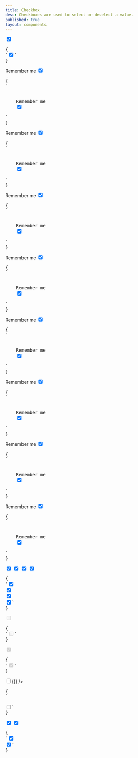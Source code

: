 ```yaml
---
title: Checkbox
desc: Checkboxes are used to select or deselect a value.
published: true
layout: components
---
```


<script>
  import Component from "$components/Component.svelte"
  import ClassTable from "$components/ClassTable.svelte"
  import BrowserSupport from "$components/BrowserSupport.svelte"
  import { prefix } from '$lib/stores';
  import { replace } from '$lib/actions';
  let indeterminate = true;
</script>

<ClassTable
data="{[
  { type:'component', class: 'form-control', desc: 'Container element' },
  { type:'component', class: 'checkbox', desc: 'For checkbox' },
  { type:'modifier', class: 'checkbox-primary', desc: 'Adds `primary` to checkbox' },
  { type:'modifier', class: 'checkbox-secondary', desc: 'Adds `secondary` to checkbox' },
  { type:'modifier', class: 'checkbox-accent', desc: 'Adds `accent` to checkbox' },
  { type:'modifier', class: 'checkbox-success', desc: 'Adds `success` to checkbox' },
  { type:'modifier', class: 'checkbox-warning', desc: 'Adds `warning` to checkbox' },
  { type:'modifier', class: 'checkbox-info', desc: 'Adds `info` to checkbox' },
  { type:'modifier', class: 'checkbox-error', desc: 'Adds `error` to checkbox' },
  { type:'responsive', class: 'checkbox-lg', desc: 'Large checkbox' },
  { type:'responsive', class: 'checkbox-md', desc: 'Medium checkbox (default)' },
  { type:'responsive', class: 'checkbox-sm', desc: 'Small checkbox' },
  { type:'responsive', class: 'checkbox-xs', desc: 'Extra small checkbox' },
]}"
/>

<Component title="Checkbox">
<input type="checkbox" checked="checked" class="checkbox" />
<pre slot="html" use:replace={{ to: $prefix }}>{
`<input type="checkbox" checked="checked" class="$$checkbox" />`
}</pre>
</Component>

<Component title="With label and form-control">
<div class="form-control w-52">
  <label class="cursor-pointer label">
    <span class="label-text">Remember me</span> 
    <input type="checkbox" checked="checked" class="checkbox" />
  </label>
</div>
<pre slot="html" use:replace={{ to: $prefix }}>{
`<div class="$$form-control">
  <label class="$$label cursor-pointer">
    <span class="$$label-text">Remember me</span> 
    <input type="checkbox" checked="checked" class="$$checkbox" />
  </label>
</div>`
}</pre>
</Component>

<Component title="Primary color">
<div class="form-control w-52">
  <label class="cursor-pointer label">
    <span class="label-text">Remember me</span> 
    <input type="checkbox" checked="checked" class="checkbox checkbox-primary" />
  </label>
</div>
<pre slot="html" use:replace={{ to: $prefix }}>{
`<div class="$$form-control">
  <label class="$$label cursor-pointer">
    <span class="$$label-text">Remember me</span> 
    <input type="checkbox" checked="checked" class="$$checkbox checkbox-primary" />
  </label>
</div>`
}</pre>
</Component>

<Component title="Secondary color">
<div class="form-control w-52">
  <label class="cursor-pointer label">
    <span class="label-text">Remember me</span> 
    <input type="checkbox" checked="checked" class="checkbox checkbox-secondary" />
  </label>
</div>
<pre slot="html" use:replace={{ to: $prefix }}>{
`<div class="$$form-control">
  <label class="$$cursor-pointer $$label">
    <span class="$$label-text">Remember me</span>
    <input type="checkbox" checked="checked" class="$$checkbox $$checkbox-secondary" />
  </label>
</div>`
}</pre>
</Component>

<Component title="Accent color">
<div class="form-control w-52">
  <label class="cursor-pointer label">
    <span class="label-text">Remember me</span> 
    <input type="checkbox" checked="checked" class="checkbox checkbox-accent" />
  </label>
</div>
<pre slot="html" use:replace={{ to: $prefix }}>{
`<div class="$$form-control">
  <label class="$$cursor-pointer $$label">
    <span class="$$label-text">Remember me</span>
    <input type="checkbox" checked="checked" class="$$checkbox $$checkbox-accent" />
  </label>
</div>`
}</pre>
</Component>

<Component title="Success color">
<div class="form-control w-52">
  <label class="cursor-pointer label">
    <span class="label-text">Remember me</span> 
    <input type="checkbox" checked="checked" class="checkbox checkbox-success" />
  </label>
</div>
<pre slot="html" use:replace={{ to: $prefix }}>{
`<div class="$$form-control">
  <label class="$$cursor-pointer $$label">
    <span class="$$label-text">Remember me</span>
    <input type="checkbox" checked="checked" class="$$checkbox $$checkbox-success" />
  </label>
</div>`
}</pre>
</Component>

<Component title="Warning color">
<div class="form-control w-52">
  <label class="cursor-pointer label">
    <span class="label-text">Remember me</span> 
    <input type="checkbox" checked="checked" class="checkbox checkbox-warning" />
  </label>
</div>
<pre slot="html" use:replace={{ to: $prefix }}>{
`<div class="$$form-control">
  <label class="$$cursor-pointer $$label">
    <span class="$$label-text">Remember me</span>
    <input type="checkbox" checked="checked" class="$$checkbox $$checkbox-warning" />
  </label>
</div>`
}</pre>
</Component>

<Component title="Info color">
<div class="form-control w-52">
  <label class="cursor-pointer label">
    <span class="label-text">Remember me</span> 
    <input type="checkbox" checked="checked" class="checkbox checkbox-info" />
  </label>
</div>
<pre slot="html" use:replace={{ to: $prefix }}>{
`<div class="$$form-control">
  <label class="$$cursor-pointer $$label">
    <span class="$$label-text">Remember me</span>
    <input type="checkbox" checked="checked" class="$$checkbox $$checkbox-info" />
  </label>
</div>`
}</pre>
</Component>

<Component title="Error color">
<div class="form-control w-52">
  <label class="cursor-pointer label">
    <span class="label-text">Remember me</span> 
    <input type="checkbox" checked="checked" class="checkbox checkbox-error" />
  </label>
</div>
<pre slot="html" use:replace={{ to: $prefix }}>{
`<div class="$$form-control">
  <label class="$$cursor-pointer $$label">
    <span class="$$label-text">Remember me</span>
    <input type="checkbox" checked="checked" class="$$checkbox $$checkbox-error" />
  </label>
</div>`
}</pre>
</Component>

<Component title="Sizes">
<div class="flex flex-col items-center gap-2">
  <input type="checkbox" checked="checked" class="checkbox checkbox-xs" /> 
  <input type="checkbox" checked="checked" class="checkbox checkbox-sm" /> 
  <input type="checkbox" checked="checked" class="checkbox checkbox-md" /> 
  <input type="checkbox" checked="checked" class="checkbox checkbox-lg" />
</div>
<pre slot="html" use:replace={{ to: $prefix }}>{
`<input type="checkbox" checked="checked" class="$$checkbox $$checkbox-xs" /> 
<input type="checkbox" checked="checked" class="$$checkbox $$checkbox-sm" /> 
<input type="checkbox" checked="checked" class="$$checkbox $$checkbox-md" /> 
<input type="checkbox" checked="checked" class="$$checkbox $$checkbox-lg" />`
}</pre>
</Component>

<Component title="Disabled">
<input type="checkbox" disabled="disabled" class="checkbox" />
<pre slot="html" use:replace={{ to: $prefix }}>{
`<input type="checkbox" class="$$checkbox" disabled />`
}</pre>
</Component>

<Component title="Disabled and checked">
<input type="checkbox" disabled="disabled" class="checkbox" checked="checked" />
<pre slot="html" use:replace={{ to: $prefix }}>{
`<input type="checkbox" class="$$checkbox" disabled checked />`
}</pre>
</Component>

<Component title="Indeterminate">
<input type="checkbox" class="checkbox" bind:indeterminate on:click|preventDefault={()=>{}} />
<pre slot="html" use:replace={{ to: $prefix }}>{
`<!-- You can make a checkbox indeterminate using JS -->
<script>
  document.getElementById("my-checkbox").indeterminate = true
</script>
<input type="checkbox" class="$$checkbox" id="my-checkbox" />`
}</pre>
</Component>

<Component title="Checkbox with custom colors">
<input type="checkbox" checked="checked" class="checkbox border-orange-400 checked:border-indigo-800 [--chkbg:theme(colors.indigo.600)] [--chkfg:orange]" />
<input type="checkbox" checked="checked" class="checkbox [--chkbg:oklch(var(--a))] [--chkfg:oklch(var(--p))]" />
<pre slot="html" use:replace={{ to: $prefix }}>{
`<input type="checkbox" checked="checked" class="$$checkbox border-orange-400 checked:border-indigo-800 [--chkbg:theme(colors.indigo.600)] [--chkfg:orange]" />
<input type="checkbox" checked="checked" class="$$checkbox [--chkbg:oklch(var(--a))] [--chkfg:oklch(var(--p))]" />`
}</pre>
</Component>
